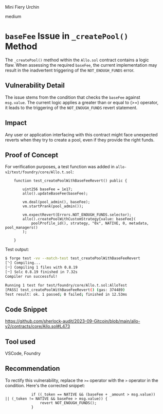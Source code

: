 Mini Fiery Urchin

medium

# `baseFee` Issue in `_createPool()` Method
The `_createPool()` method within the `Allo.sol` contract contains a logic flaw. When assessing the required `baseFee`, the current implementation may result in the inadvertent triggering of the `NOT_ENOUGH_FUNDS` error.

## Vulnerability Detail
The issue stems from the condition that checks the `baseFee` against `msg.value`. The current logic applies a greater than or equal to (>=) operator, it leads to the triggering of the `NOT_ENOUGH_FUNDS` revert statement. 

## Impact
Any user or application interfacing with this contract might face unexpected reverts when they try to create a pool, even if they provide the right funds.

## Proof of Concept
For verification purposes, a test function was added in `allo-v2/test/foundry/core/Allo.t.sol`:

```solidity
    function test_createPoolWithBaseFeeRevert() public {
        
        uint256 baseFee = 1e17;
        allo().updateBaseFee(baseFee);

        vm.deal(pool_admin(), baseFee); 
        vm.startPrank(pool_admin());

        vm.expectRevert(Errors.NOT_ENOUGH_FUNDS.selector);
        allo().createPoolWithCustomStrategy{value: baseFee}(
            poolProfile_id(), strategy, "0x", NATIVE, 0, metadata, pool_managers()
        );

    }
```

Test output:

```bash
$ forge test -vv --match-test test_createPoolWithBaseFeeRevert
[⠑] Compiling...
[⠒] Compiling 1 files with 0.8.19
[⠒] Solc 0.8.19 finished in 7.32s
Compiler run successful!

Running 1 test for test/foundry/core/Allo.t.sol:AlloTest
[PASS] test_createPoolWithBaseFeeRevert() (gas: 374489)
Test result: ok. 1 passed; 0 failed; finished in 12.53ms
```

## Code Snippet
https://github.com/sherlock-audit/2023-09-Gitcoin/blob/main/allo-v2/contracts/core/Allo.sol#L473

## Tool used
VSCode, Foundry

## Recommendation
To rectify this vulnerability, replace the `>=` operator with the `>` operator in the condition. Here's the corrected snippet:
```solidity
            if ((_token == NATIVE && (baseFee + _amount > msg.value)) || (_token != NATIVE && baseFee > msg.value)) {
                revert NOT_ENOUGH_FUNDS();
            }
```